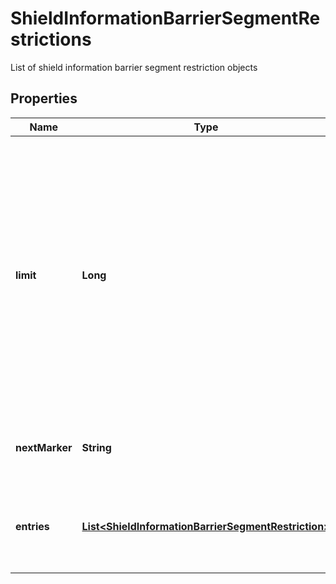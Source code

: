 

# ShieldInformationBarrierSegmentRestrictions

List of shield information barrier segment restriction objects

## Properties

| Name | Type | Description | Notes |
|------------ | ------------- | ------------- | -------------|
|**limit** | **Long** | The limit that was used for these entries. This will be the same as the &#x60;limit&#x60; query parameter unless that value exceeded the maximum value allowed. The maximum value varies by API. |  [optional] |
|**nextMarker** | **String** | The marker for the start of the next page of results. |  [optional] |
|**entries** | [**List&lt;ShieldInformationBarrierSegmentRestriction&gt;**](ShieldInformationBarrierSegmentRestriction.md) | A list of shield information barrier segment restriction objects |  [optional] |



